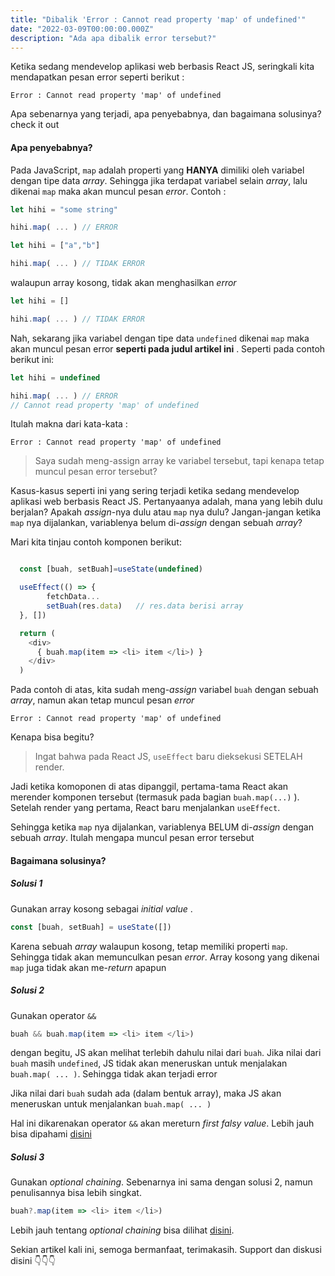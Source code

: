 ```yaml
---
title: "Dibalik 'Error : Cannot read property 'map' of undefined'"
date: "2022-03-09T00:00:00.000Z"
description: "Ada apa dibalik error tersebut?"
---
```


Ketika sedang mendevelop aplikasi web berbasis React JS, seringkali kita mendapatkan pesan error seperti berikut :

    Error : Cannot read property 'map' of undefined

Apa sebenarnya yang terjadi, apa penyebabnya, dan bagaimana solusinya?
check it out

#### Apa penyebabnya?

Pada JavaScript, `map` adalah properti yang **HANYA** dimiliki oleh variabel dengan tipe data _array_. Sehingga jika terdapat variabel selain _array_, lalu dikenai `map` maka akan muncul pesan _error_. Contoh :

```js
let hihi = "some string"

hihi.map( ... ) // ERROR

```

```js
let hihi = ["a","b"]

hihi.map( ... ) // TIDAK ERROR

```

walaupun array kosong, tidak akan menghasilkan _error_

```js
let hihi = []

hihi.map( ... ) // TIDAK ERROR

```

Nah, sekarang jika variabel dengan tipe data `undefined` dikenai `map` maka akan muncul pesan error **seperti pada judul artikel ini** .
Seperti pada contoh berikut ini:

```js
let hihi = undefined

hihi.map( ... ) // ERROR
// Cannot read property 'map' of undefined
```

Itulah makna dari kata-kata :

    Error : Cannot read property 'map' of undefined

> Saya sudah meng-assign array ke variabel tersebut, tapi kenapa tetap muncul pesan error tersebut?

Kasus-kasus seperti ini yang sering terjadi ketika sedang mendevelop aplikasi web berbasis React JS. Pertanyaanya adalah, mana yang lebih dulu berjalan? Apakah _assign_-nya dulu atau `map` nya dulu? Jangan-jangan ketika `map` nya dijalankan, variablenya belum di-_assign_ dengan sebuah _array_?

Mari kita tinjau contoh komponen berikut:

```js

  const [buah, setBuah]=useState(undefined)

  useEffect(() => {
        fetchData...
        setBuah(res.data)   // res.data berisi array
  }, [])

  return (
    <div>
      { buah.map(item => <li> item </li>) }
    </div>
  )

```

Pada contoh di atas, kita sudah meng-_assign_ variabel `buah` dengan sebuah _array_, namun akan tetap muncul pesan _error_

    Error : Cannot read property 'map' of undefined

Kenapa bisa begitu?

> Ingat bahwa pada React JS, `useEffect` baru dieksekusi SETELAH render.

Jadi ketika komoponen di atas dipanggil, pertama-tama React akan merender komponen tersebut (termasuk pada bagian `buah.map(...)` ). Setelah render yang pertama, React baru menjalankan `useEffect`.

Sehingga ketika `map` nya dijalankan, variablenya BELUM di-_assign_ dengan sebuah _array_. Itulah mengapa muncul pesan error tersebut

#### Bagaimana solusinya?

##### Solusi 1

Gunakan array kosong sebagai _initial value_ .

```js
const [buah, setBuah] = useState([])
```

Karena sebuah _array_ walaupun kosong, tetap memiliki properti `map`. Sehingga tidak akan memunculkan pesan _error_. Array kosong yang dikenai `map` juga tidak akan me-_return_ apapun

##### Solusi 2

Gunakan operator `&&`

```js
buah && buah.map(item => <li> item </li>)
```

dengan begitu, JS akan melihat terlebih dahulu nilai dari `buah`.
Jika nilai dari `buah` masih `undefined`, JS tidak akan meneruskan untuk menjalakan `buah.map( ... )`. Sehingga tidak akan terjadi error

Jika nilai dari `buah` sudah ada (dalam bentuk array), maka JS akan meneruskan untuk menjalankan `buah.map( ... )`

Hal ini dikarenakan operator `&&` akan mereturn _first falsy value_. Lebih jauh bisa dipahami [disini](https://developer.mozilla.org/en-US/docs/Web/JavaScript/Reference/Operators/Logical_AND)

##### Solusi 3

Gunakan _optional chaining_.
Sebenarnya ini sama dengan solusi 2, namun penulisannya bisa lebih singkat.

```js
buah?.map(item => <li> item </li>)
```

Lebih jauh tentang _optional chaining_ bisa dilihat [disini](https://developer.mozilla.org/en-US/docs/Web/JavaScript/Reference/Operators/Optional_chaining).

Sekian artikel kali ini, semoga bermanfaat, terimakasih.
Support dan diskusi disini 👇👇👇
